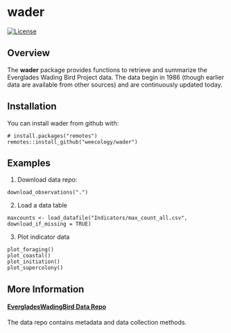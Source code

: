# wader
[![License](https://img.shields.io/badge/license-MIT-blue.svg)](https://raw.githubusercontent.com/weecology/wader/main/LICENSE)
## Overview

The **wader** package provides functions to retrieve and
summarize the Everglades Wading Bird Project data. The data begin in
1986 (though earlier data are available from other sources) and are 
continuously updated today.

## Installation

You can install wader from github with:

    # install.packages("remotes")
    remotes::install_github("weecology/wader")

## Examples

1.  Download data repo:

<!-- -->
    download_observations(".")

2.  Load a data table

<!-- -->
    maxcounts <- load_datafile("Indicators/max_count_all.csv", download_if_missing = TRUE)
    
3.  Plot indicator data

<!-- -->
    plot_foraging()
    plot_coastal()
    plot_initiation()
    plot_supercolony()


## More Information

#### [EvergladesWadingBird Data Repo](https://github.com/weecology/EvergladesWadingBird)

The data repo contains metadata and data collection methods.
